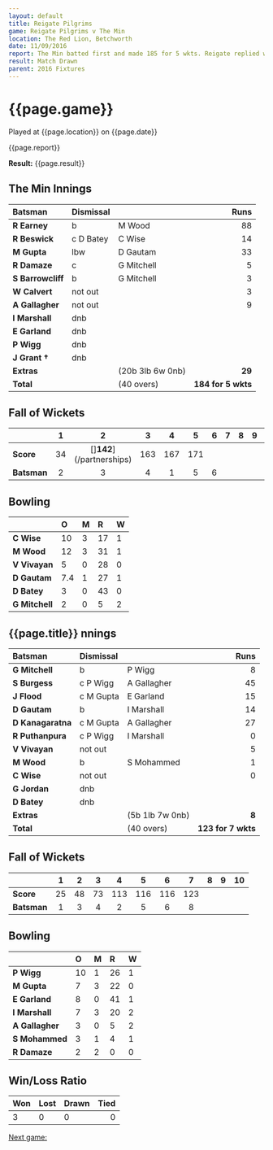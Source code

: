 ```yaml
---
layout: default
title: Reigate Pilgrims
game: Reigate Pilgrims v The Min
location: The Red Lion, Betchworth
date: 11/09/2016
report: The Min batted first and made 185 for 5 wkts. Reigate replied with 123 for 7 wkts when time ran out
result: Match Drawn
parent: 2016 Fixtures
---
```


# {{page.game}}

Played at {{page.location}} on {{page.date}}

{{page.report}}

**Result:** {{page.result}}

## The Min Innings

| Batsman | Dismissal | | Runs |
|:---|:---|---|---:|
| **R Earney** | b | M Wood | 88 | 
| **R Beswick** | c D Batey | C Wise | 14 | 
| **M Gupta** | lbw | D Gautam | 33 | 
| **R Damaze** | c | G Mitchell | 5 | 
| **S Barrowcliff** | b | G Mitchell | 3 |
| **W Calvert** | not out |  | 3 | 
| **A Gallagher** | not out |  | 9 | 
| **I Marshall** | dnb |  |  | 
| **E Garland** | dnb |  |  |
| **P Wigg** | dnb |  |  | 
| **J Grant &#8224;** | dnb |  |  | 
| **Extras** | | (20b 3lb 6w 0nb) | **29** | 
| **Total** | | (40 overs) | ****184 for 5 wkts**** | 

## Fall of Wickets

| | 1 | 2 | 3 | 4 | 5 | 6 | 7 | 8 | 9 | 10 |
|---|:---:|:---:|:---:|:---:|:---:|:---:|:---:|:---:|:---:|:---:|
| **Score** | 34 | []**142**](/partnerships) | 163 | 167 | 171 |  |  |  |  |  | 
| **Batsman** | 2 | 3 | 4 | 1 | 5 | 6 |  |  |  |  | 

## Bowling

| | O | M | R | W |
|---|:---|:---|:---|:---|
| **C Wise** | 10 | 3 | 17 | 1 | 
| **M Wood** | 12 | 3 | 31 | 1 | 
| **V Vivayan** | 5 | 0 | 28 | 0 | 
| **D Gautam** | 7.4 | 1 | 27 | 1 | 
| **D Batey** | 3 | 0 | 43 | 0 |
| **G Mitchell** | 2 | 0 | 5 | 2 |

## {{page.title}} nnings

| Batsman | Dismissal | | Runs |
|:---|:---|---|---:|
| **G Mitchell** | b | P Wigg | 8 | 
| **S Burgess** | c P Wigg | A Gallagher | 45 | 
| **J Flood** | c M Gupta | E Garland | 15 | 
| **D Gautam** | b | I Marshall | 14 | 
| **D Kanagaratna** | c M Gupta | A Gallagher | 27 | 
| **R Puthanpura** | c P Wigg | I Marshall | 0 | 
| **V Vivayan** | not out |  | 5 | 
| **M Wood** | b | S Mohammed | 1 | 
| **C Wise** | not out |  | 0 | 
| **G Jordan** | dnb |  |  |
| **D Batey** | dnb |  |  |
| **Extras** | | (5b 1lb 7w 0nb) | **8** | 
| **Total** | | (40 overs) | ****123 for 7 wkts**** | 

## Fall of Wickets

| | 1 | 2 | 3 | 4 | 5 | 6 | 7 | 8 | 9 | 10 |
|---|:---:|:---:|:---:|:---:|:---:|:---:|:---:|:---:|:---:|:---:|
| **Score** | 25 | 48 | 73 | 113 | 116 | 116 | 123 |  |  |  |
| **Batsman** | 1 | 3 | 4 | 2 | 5 | 6 | 8 |  |  |  |

## Bowling

| | O | M | R | W |
|---|:---|:---|:---|:---|
| **P Wigg** | 10 | 1 | 26 | 1 | 
| **M Gupta** | 7 | 3 | 22 | 0 | 
| **E Garland** | 8 | 0 | 41 | 1 | 
| **I Marshall** | 7 | 3 | 20 | 2 |
| **A Gallagher** | 3 | 0 | 5 | 2 | 
| **S Mohammed** | 3 | 1 | 4 | 1 |
| **R Damaze** | 2 | 2 | 0 | 0 | 


## Win/Loss Ratio

| Won | Lost | Drawn | Tied |
|:---|:---|:---|---:|
| 3 | 0 | 0 | 0 |

[Next game:]({{page.next}})
